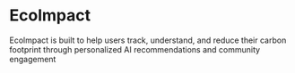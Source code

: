 # Ecolmpact
Ecolmpact is built to help users track, understand, and reduce their carbon footprint through personalized AI recommendations and community engagement
